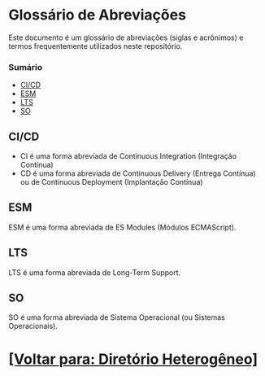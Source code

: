 # Glossário de Abreviações

Este documento é um glossário de abreviações (siglas e acrônimos) e termos frequentemente utilizados neste repositório.

### Sumário

- [CI/CD](#cicd)
- [ESM](#esm)
- [LTS](#lts)
- [SO](#so)

## <a id="cicd">CI/CD</a>

- CI é uma forma abreviada de Continuous Integration (Integração Contínua)
- CD é uma forma abreviada de Continuous Delivery (Entrega Contínua) ou de Continuous Deployment (Implantação Contínua)

## <a id="esm">ESM</a>

ESM é uma forma abreviada de ES Modules (Módulos ECMAScript).

## <a id="lts">LTS</a>

LTS é uma forma abreviada de Long-Term Support.

## <a id="so">SO</a>

SO é uma forma abreviada de Sistema Operacional (ou Sistemas Operacionais).

# [[Voltar para: Diretório Heterogêneo]](./diretorio-heterogeneo.md)